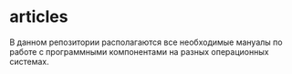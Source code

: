 # articles
В данном репозитории располагаются все необходимые мануалы по работе с программными компонентами на разных операционных системах.

